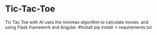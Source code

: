 # Tic-Tac-Toe
Tic Tac Toe with AI uses the minimax algorithm to calculate moves. and using Flask framework and Angular.
#Install
pip install -r requirements.txt

